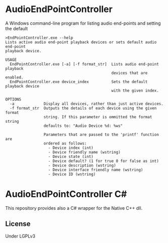 AudioEndPointController
=======================

A Windows command-line program for listing audio end-points and setting the default

	>EndPointController.exe --help
	Lists active audio end-point playback devices or sets default audio end-point
	playback device.

	USAGE
	  EndPointController.exe [-a] [-f format_str]  Lists audio end-point playback
												   devices that are enabled.
	  EndPointController.exe device_index          Sets the default playback device
												   with the given index.

	OPTIONS
	  -a             Display all devices, rather than just active devices.
	  -f format_str  Outputs the details of each device using the given format
					 string. If this parameter is ommitted the format string
					 defaults to: "Audio Device %d: %ws"

					 Parameters that are passed to the 'printf' function are
					 ordered as follows:
					   - Device index (int)
					   - Device friendly name (wstring)
					   - Device state (int)
					   - Device default? (1 for true 0 for false as int)
					   - Device description (wstring)
					   - Device interface friendly name (wstring)
					   - Device ID (wstring)

AudioEndPointController C#
==========================
This repository provides also a C# wrapper for the Native C++ dll.

## License
Under LGPLv3